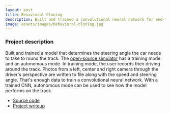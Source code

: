 ```yaml
---
layout: post
title: Behavioral Cloning
description: Built and trained a convolutional neural network for end-to-end driving in a simulator, using TensorFlow and Keras.
image: assets/images/behavioral-cloning.jpg
---
```


### Project description

Built and trained a model that determines the steering angle the car needs to
take to round the track. The [open-source simulator][1] has a training mode and
an autonomous mode. In training mode, the user records their driving around the
track. Photos from a left, center and right camera through the driver's
perspective are written to file along with the speed and steering angle. That's
enough data to train a convolutional neural network. With a trained CNN,
autonomous mode can be used to see how the model performs on the track.

* [Source code][2]
* [Project writeup][3]

[1]: https://github.com/udacity/self-driving-car-sim
[2]: https://github.com/spadin/behavioral-cloning
[3]: https://github.com/spadin/behavioral-cloning/blob/master/README.md
